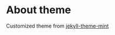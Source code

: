# About theme

Customized theme from [jekyll-theme-mint](https://github.com/aidewoode/jekyll-theme-mint)